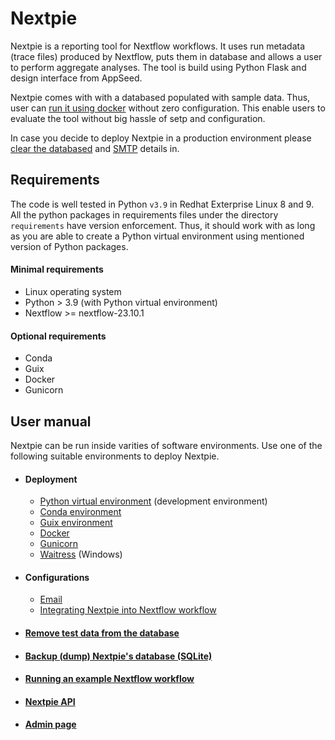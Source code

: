 # Nextpie

Nextpie is a reporting tool for Nextflow workflows. It uses run metadata (trace files) produced by Nextflow, puts them in database and allows a user to perform aggregate analyses. The tool is build using Python Flask and design interface from AppSeed.

Nextpie comes with with a databased populated with sample data. Thus, user can [run it using docker](docs/deploy-docker.md) without zero configuration. This enable users to evaluate the tool without big hassle of setp and configuration.

In case you decide to deploy Nextpie in a production environment please [clear the databased](docs/clear-db.md) and [SMTP](docs/config-email.md) details in. 

## Requirements
The code is well tested in Python `v3.9` in Redhat Exterprise Linux 8 and 9. All the python packages in requirements files under the directory `requirements` have version enforcement. Thus, it should work with as long as you are able to create a Python virtual environment using mentioned version of Python packages. 

#### Minimal requirements
* Linux operating system
* Python > 3.9 (with Python virtual environment)
* Nextflow >= nextflow-23.10.1

#### Optional requirements
* Conda
* Guix
* Docker
* Gunicorn

## User manual
Nextpie can be run inside varities of software environments. Use one of the following suitable environments to deploy Nextpie.

* #### Deployment
    - [Python virtual environment](docs/deploy-python.md) (development environment)
    - [Conda environment](docs/deploy-conda.md)
    - [Guix environment](docs/deploy-guix.md)
    - [Docker](docs/deploy-docker.md)
    - [Gunicorn](docs/deploy-gunicorn.md)
    - [Waitress](docs/deploy-waitress.md) (Windows)

* #### Configurations
    - [Email](docs/config-email.md)
    - [Integrating Nextpie into Nextflow workflow](docs/configure.md)

* #### [Remove test data from the database](docs/db-clear-test-data.md)
* #### [Backup (dump) Nextpie's database (SQLite)](docs/db-dump.md)

* #### [Running an example Nextflow workflow](docs/nextflow-workflow.md)
* #### [Nextpie API](docs/api.md)
* #### [Admin page](docs/admin.md)

